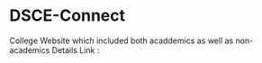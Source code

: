 # DSCE-Connect
College Website which included both acaddemics as well as non-academics Details
Link : 
 
